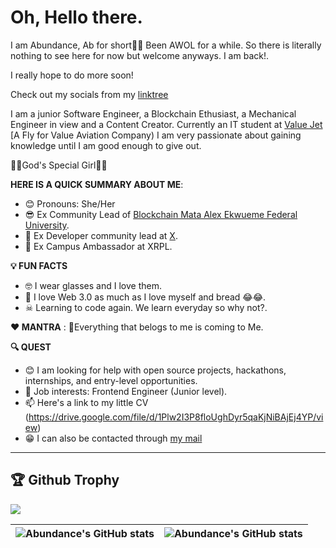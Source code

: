 # Oh, Hello there.
I am Abundance, Ab for short👋🏾
Been AWOL for a while.
So there is literally nothing to see here for now but welcome anyways. I am back!.

I really hope to do more soon!

Check out my socials from my [linktree](https://linktr.ee/abundancec)

I am a junior Software Engineer, a Blockchain Ethusiast, a Mechanical Engineer in view and a Content Creator. 
Currently an IT student at [Value Jet](https://flyvaluejet.com/) [A Fly for Value Aviation Company)
I am very passionate about gaining knowledge until I am good enough to give out. 

🦋🦋God's Special Girl🦋🦋



**HERE IS A QUICK SUMMARY ABOUT ME**:
- 😊 Pronouns: She/Her
- 😎 Ex Community Lead of [Blockchain Mata Alex Ekwueme Federal University](https://blockchainmata.io).
- 👩 Ex Developer community lead at [X](X.com).
- 🙂 Ex Campus Ambassador at XRPL.

**💡  FUN FACTS**
- 🤓 I wear glasses and I love them.
- 🌱 I love Web 3.0 as much as I love myself and bread 😂😂.
- ☠  Learning to code again. We learn everyday so why not?.

**❤️ MANTRA**
: 🙏Everything that belogs to me is coming to Me.

**🔍 QUEST**
- 😊 I am looking for help with open source projects, hackathons, internships, and entry-level opportunities.
- 💼 Job interests: Frontend Engineer (Junior level).
- 📫 Here's a link to my little CV (https://drive.google.com/file/d/1Plw2I3P8floUghDyr5qaKjNiBAjEj4YP/view)
- 😁 I can also be contacted through [my mail](abbydeew@gmail.com)

---
<p>
<h2>🏆 Github Trophy </h2>
<img src="https://github-profile-trophy.vercel.app/?username=Tech-Girl1">
</p>


| <img align="center" src="https://github-readme-stats.vercel.app/api?username=A-bee01&show_icons=true&include_all_commits=true&hide_border=true" alt="Abundance's GitHub stats" /> | <img align="center" src="https://github-readme-stats.vercel.app/api/top-langs/?username=A-bee01&langs_count=8&layout=compact&hide_border=true" alt="Abundance's GitHub stats" /> |
| ------------- | ------------- |
